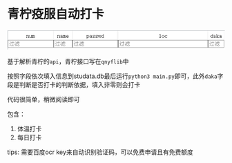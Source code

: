 # 青柠疫服自动打卡

![image-20220209164528035](./README..assets/image-20220209164528035.png)

基于解析青柠的`api`，青柠接口写在`qnyflib`中

按照字段依次填入信息到studata.db最后运行`python3 main.py`即可，此外`daka`字段是判断是否打卡的判断依据，填入非零则会打卡

代码很简单，稍微阅读即可

包含：

1. 体温打卡
2. 每日打卡

tips: 需要百度ocr key来自动识别验证码，可以免费申请且有免费额度

